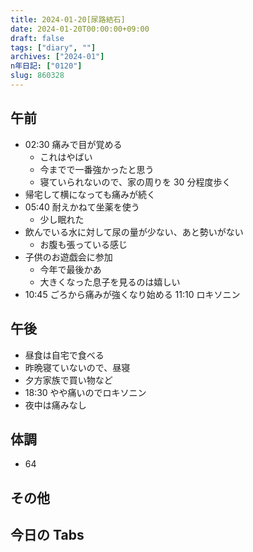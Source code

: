 ```yaml
---
title: 2024-01-20[尿路結石]
date: 2024-01-20T00:00:00+09:00
draft: false
tags: ["diary", ""]
archives: ["2024-01"]
n年日記: ["0120"]
slug: 860328
---
```


## 午前

- 02:30 痛みで目が覚める
  - これはやばい
  - 今までで一番強かったと思う
  - 寝ていられないので、家の周りを 30 分程度歩く
- 帰宅して横になっても痛みが続く
- 05:40 耐えかねて坐薬を使う
  - 少し眠れた
- 飲んでいる水に対して尿の量が少ない、あと勢いがない
  - お腹も張っている感じ
- 子供のお遊戯会に参加
  - 今年で最後かあ
  - 大きくなった息子を見るのは嬉しい
- 10:45 ごろから痛みが強くなり始める 11:10 ロキソニン

## 午後

- 昼食は自宅で食べる
- 昨晩寝ていないので、昼寝
- 夕方家族で買い物など
- 18:30 やや痛いのでロキソニン
- 夜中は痛みなし

## 体調

- 64

## その他

## 今日の Tabs
